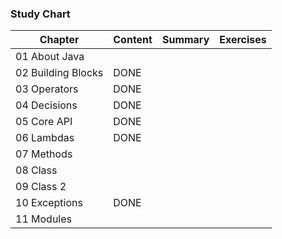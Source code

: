 ### Study Chart

Chapter | Content | Summary | Exercises 
---|---|---|---
01 About Java | 
02 Building Blocks | DONE 
03 Operators | DONE | 
04 Decisions | DONE | 
05 Core API |  DONE | 
06 Lambdas | DONE
07 Methods |
08 Class |
09 Class 2 |
10 Exceptions | DONE | 
11 Modules | 